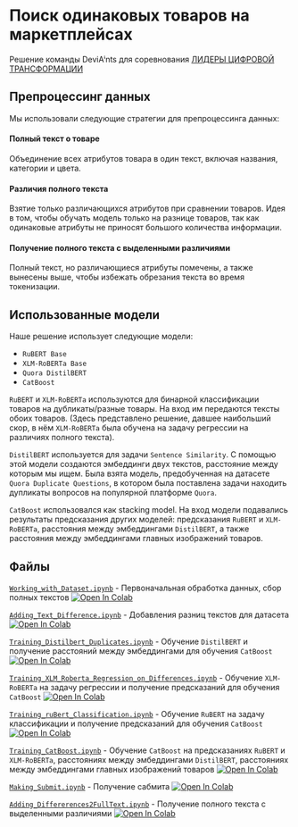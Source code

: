 # Поиск одинаковых товаров на маркетплейсах

Решение команды DeviAⁱnts для соревнования [ЛИДЕРЫ ЦИФРОВОЙ ТРАНСФОРМАЦИИ](https://leaders2023.innoagency.ru)

## Препроцессинг данных
Мы использовали следующие стратегии для препроцессинга данных:

#### Полный текст о товаре
Объединение всех атрибутов товара в один текст, включая названия, категории и цвета.

#### Различия полного текста
Взятие только различающихся атрибутов при сравнении товаров. Идея в том, чтобы обучать модель только на разнице товаров, так как одинаковые атрибуты не приносят большого количества информации.

#### Получение полного текста с выделенными различиями
Полный текст, но различающиеся атрибуты помечены, а также вынесены выше, чтобы избежать обрезания текста во время токенизации.

## Использованные модели
Наше решение использует следующие модели:
* `RuBERT Base`
* `XLM-RoBERTa Base`
* `Quora DistilBERT`
* `CatBoost`

`RuBERT` и `XLM-RoBERTa` используются для бинарной классификации товаров на дубликаты/разные товары. На вход им передаются тексты обоих товаров. (Здесь представлено решение, давшее наибольший скор, в нём `XLM-RoBERTa` была обучена на задачу регрессии на различиях полного текста).

`DistilBERT` используется для задачи `Sentence Similarity`. С помощью этой модели создаются эмбеддинги двух текстов, расстояние между которым мы ищем. Была взята модель, предобученная на датасете `Quora Duplicate Questions`, в котором была поставлена задачи находить дупликаты вопросов на популярной платформе `Quora`.

`CatBoost` использовался как stacking model. На вход модели подавались результаты предсказания других моделей: предсказания `RuBERT` и `XLM-RoBERTa`, расстояния между эмбеддингами `DistilBERT`, а также расстояния между эмбеддингами главных изображений товаров.


## Файлы

[`Working_with_Dataset.ipynb`](Working_with_Dataset.ipynb) - Первоначальная обработка данных, сбор полных текстов  <a target="_blank" href="https://colab.research.google.com/github/mathewpolonsky/Marketplace-Item-Matching/blob/main/Adding_Text_Difference.ipynb"> <img src="https://colab.research.google.com/assets/colab-badge.svg" alt="Open In Colab"/> </a>

[`Adding_Text_Difference.ipynb`](Adding_Text_Difference.ipynb) - Добавления разниц текстов для датасета <a target="_blank" href="https://colab.research.google.com/github/mathewpolonsky/Marketplace-Item-Matching/blob/main/Working_with_Dataset.ipynb"> <img src="https://colab.research.google.com/assets/colab-badge.svg" alt="Open In Colab"/></a>

[`Training_Distilbert_Duplicates.ipynb`](Training_Distilbert_Duplicates.ipynb) - Обучение `DistilBERT` и получение расстояний между эмбеддингами для обучения `CatBoost` <a target="_blank" href="https://colab.research.google.com/github/mathewpolonsky/Marketplace-Item-Matching/blob/main/Training_Distilbert_Duplicates.ipynb"> <img src="https://colab.research.google.com/assets/colab-badge.svg" alt="Open In Colab"/> </a>

[`Training_XLM_Roberta_Regression_on_Differences.ipynb`](Training_XLM_Roberta_Regression_on_Differences.ipynb) - Обучение `XLM-RoBERTa` на задачу регрессии и получение предсказаний для обучения `CatBoost` <a target="_blank" href="https://colab.research.google.com/github/mathewpolonsky/Marketplace-Item-Matching/blob/main/Training_XLM_Roberta_Regression_on_Differences.ipynb"> <img src="https://colab.research.google.com/assets/colab-badge.svg" alt="Open In Colab"/> </a>

[`Training_ruBert_Classification.ipynb`](Training_ruBert_Classification.ipynb) - Обучение `RuBERT` на задачу классификации и получение предсказаний для обучения `CatBoost` <a target="_blank" href="https://colab.research.google.com/github/mathewpolonsky/Marketplace-Item-Matching/blob/main/Training_ruBert_Classification.ipynb"> <img src="https://colab.research.google.com/assets/colab-badge.svg" alt="Open In Colab"/> </a>

[`Training_CatBoost.ipynb`](Training_CatBoost.ipynb) - Обучение `CatBoost` на предсказаниях `RuBERT` и `XLM-RoBERTa`, расстояниях между эмбеддингами `DistilBERT`, расстояниях между эмбеддингами главных изображений товаров <a target="_blank" href="https://colab.research.google.com/github/mathewpolonsky/Marketplace-Item-Matching/blob/main/Training_ruBert_Classification.ipynb"> <img src="https://colab.research.google.com/assets/colab-badge.svg" alt="Open In Colab"/> </a>

[`Making_Submit.ipynb`](Making_Submit.ipynb) - Получение сабмита <a target="_blank" href="https://colab.research.google.com/github/mathewpolonsky/Marketplace-Item-Matching/blob/main/Making_Submit.ipynb"> <img src="https://colab.research.google.com/assets/colab-badge.svg" alt="Open In Colab"/> </a>

[`Adding_Differerences2FullText.ipynb`](Adding_Differerences2FullText.ipynb) - Получение полного текста с выделенными различиями <a target="_blank" href="https://colab.research.google.com/github/mathewpolonsky/Marketplace-Item-Matching/blob/main/Adding_Differerences2FullText.ipynb"> <img src="https://colab.research.google.com/assets/colab-badge.svg" alt="Open In Colab"/> </a>
